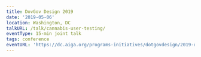 ```yaml
---
title: DovGov Design 2019
date: '2019-05-06'
location: Washington, DC
talkURL: /talk/cannabis-user-testing/
eventType: 15-min joint talk
tags: conference
eventURL: 'https://dc.aiga.org/programs-initiatives/dotgovdesign/2019-dotgov-design-conference/'
---
```

